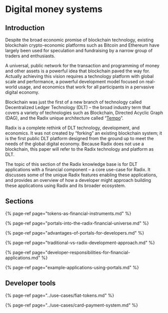 # Digital money systems

## Introduction

Despite the broad economic promise of blockchain technology, existing blockchain crypto-economic platforms such as Bitcoin and Ethereum have largely been used for speculation and fundraising by a narrow group of traders and enthusiasts.

A universal, public network for the transaction and programming of money and other assets is a powerful idea that blockchain paved the way for. Actually achieving this vision requires a technology platform with global scale and performance, a powerful development model focused on real-world usage, and economics that work for all participants in a pervasive digital economy.

Blockchain was just the first of a new branch of technology called Decentralized Ledger Technology \(DLT\) – the broad industry term that covers a variety of technologies such as Blockchain, Directed Acyclic Graph \(DAG\), and the Radix unique architecture called “[Tempo](../whitepapers/tempo.md)”.

Radix is a complete rethink of DLT technology, development, and economics. It was not created by “forking” an existing blockchain system; it is the first public DLT platform designed from the ground up to meet the needs of the global digital economy. Because Radix does not use a blockchain, this paper will refer to the Radix technology and platform as DLT.

The topic of this section of the Radix knowledge base is for DLT applications with a financial component – a core use-case for Radix. It discusses some of the unique Radix features enabling these applications, and provides an overview of how a developer might approach building these applications using Radix and its broader ecosystem.

## Sections

{% page-ref page="tokens-as-financial-instruments.md" %}

{% page-ref page="portals-into-the-radix-financial-universe.md" %}

{% page-ref page="advantages-of-portals-for-developers.md" %}

{% page-ref page="traditional-vs-radix-development-approach.md" %}

{% page-ref page="developer-responsibilities-for-financial-applications.md" %}

{% page-ref page="example-applications-using-portals.md" %}

## Developer tools

{% page-ref page="../use-cases/fiat-tokens.md" %}

{% page-ref page="../use-cases/card-payment-system.md" %}

